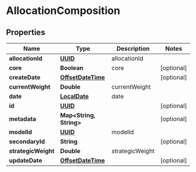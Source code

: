 
# AllocationComposition

## Properties
Name | Type | Description | Notes
------------ | ------------- | ------------- | -------------
**allocationId** | [**UUID**](UUID.md) | allocationId | 
**core** | **Boolean** | core |  [optional]
**createDate** | [**OffsetDateTime**](OffsetDateTime.md) |  |  [optional]
**currentWeight** | **Double** | currentWeight | 
**date** | [**LocalDate**](LocalDate.md) | date | 
**id** | [**UUID**](UUID.md) |  |  [optional]
**metadata** | **Map&lt;String, String&gt;** |  |  [optional]
**modelId** | [**UUID**](UUID.md) | modelId | 
**secondaryId** | **String** |  |  [optional]
**strategicWeight** | **Double** | strategicWeight | 
**updateDate** | [**OffsetDateTime**](OffsetDateTime.md) |  |  [optional]



